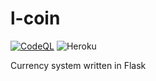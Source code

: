 # l-coin
[![CodeQL](https://github.com/jarredthejellyfish/l-coin/actions/workflows/codeql-analysis.yml/badge.svg?branch=main)](https://github.com/jarredthejellyfish/l-coin/actions/workflows/codeql-analysis.yml)
![Heroku](https://pyheroku-badge.herokuapp.com/?app=lcoin-wallet&style=flat)

Currency system written in Flask